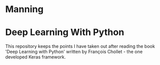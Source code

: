 # Manning 
# Deep Learning With Python

This repository keeps the points I have taken out after reading the book 'Deep Learning with Python' written by François Chollet - the one developed Keras framework. 

